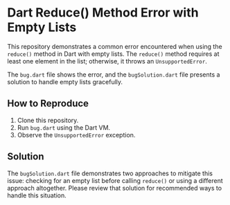 # Dart Reduce() Method Error with Empty Lists

This repository demonstrates a common error encountered when using the `reduce()` method in Dart with empty lists. The `reduce()` method requires at least one element in the list; otherwise, it throws an `UnsupportedError`. 

The `bug.dart` file shows the error, and the `bugSolution.dart` file presents a solution to handle empty lists gracefully.

## How to Reproduce

1. Clone this repository.
2. Run `bug.dart` using the Dart VM. 
3. Observe the `UnsupportedError` exception.

## Solution

The `bugSolution.dart` file demonstrates two approaches to mitigate this issue: checking for an empty list before calling `reduce()` or using a different approach altogether. Please review that solution for recommended ways to handle this situation.
